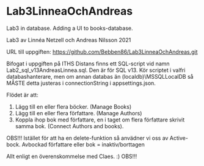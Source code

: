 # Lab3LinneaOchAndreas
Lab3 in database. Adding a UI to books-database.

Lab3 av Linnéa Netzell och Andreas Nilsson 2021

URL till uppgiften: https://github.com/Bebben86/Lab3LinneaOchAndreas.git

Bifogat i uppgiften på ITHS Distans finns ett SQL-script vid namn Lab2_sql_v13AndreasLinnea.sql.
Den är för SQL v13.
Kör scriptet i valfri databashanterare, men om annan databas än (localdb)\MSSQLLocalDB så MÅSTE detta justeras
i connectionString i appsettings.json.

Flödet är att:
1) Lägg till en eller flera böcker. (Manage Books)
2) Lägg till en eller flera författare. (Manage Authors)
3) Koppla ihop bok med författare, en i taget om flera författare skrivit samma bok. (Connect Authors and books).


OBS!!!
Istället för att ha en delete-funktion så anvädner vi oss av Active-bock.
Avbockad författare eller bok = inaktiv/borttagen

Allt enligt en överenskommelse med Claes. :)
OBS!!!
